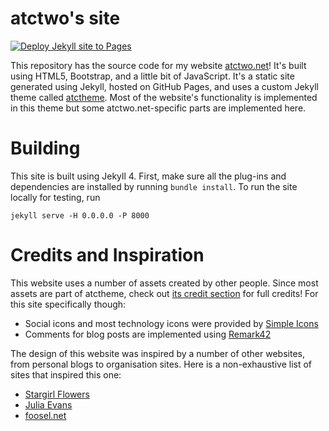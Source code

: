 # atctwo's site

[![Deploy Jekyll site to Pages](https://github.com/atctwo/atctwo.github.io/actions/workflows/jekyll.yml/badge.svg)](https://github.com/atctwo/atctwo.github.io/actions/workflows/jekyll.yml)

This repository has the source code for my website [atctwo.net](https://atctwo.net)!  It's built using HTML5, Bootstrap, and a little bit of JavaScript.  It's a static site generated using Jekyll, hosted on GitHub Pages, and uses a custom Jekyll theme called [atctheme](https://github.com/atctwo/atctheme).  Most of the website's functionality is implemented in this theme but some atctwo.net-specific parts are implemented here.

# Building
This site is built using Jekyll 4.  First, make sure all the plug-ins and dependencies are installed by running `bundle install`.  To run the site locally for testing, run
```
jekyll serve -H 0.0.0.0 -P 8000
```

# Credits and Inspiration
This website uses a number of assets created by other people.  Since most assets are part of atctheme, check out [its credit section](https://github.com/atctwo/atctheme?tab=readme-ov-file#credits) for full credits!  For this site specifically though:
- Social icons and most technology icons were provided by [Simple Icons](https://simpleicons.org/)
- Comments for blog posts are implemented using [Remark42](https://remark42.com/)

The design of this website was inspired by a number of other websites, from personal blogs to organisation sites.  Here is a non-exhaustive list of sites that inspired this one:
- [Stargirl Flowers](https://thea.codes/)
- [Julia Evans](https://jvns.ca/)
- [foosel.net](https://foosel.net/blog/)